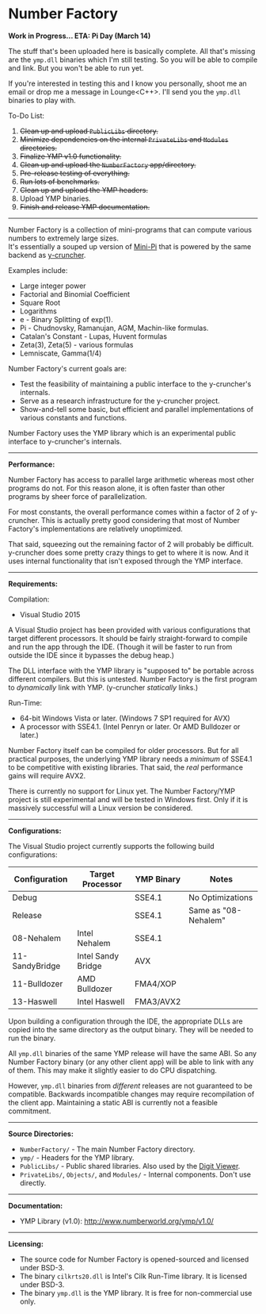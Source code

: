 # Number Factory

**Work in Progress... ETA: Pi Day (March 14)**

The stuff that's been uploaded here is basically complete. All that's missing are the `ymp.dll` binaries which I'm still testing. So you will be able to compile and link. But you won't be able to run yet.

If you're interested in testing this and I know you personally, shoot me an email or drop me a message in Lounge\<C++\>. I'll send you the `ymp.dll` binaries to play with.

To-Do List:
 1. ~~Clean up and upload `PublicLibs` directory.~~
 2. ~~Minimize dependencies on the internal `PrivateLibs` and `Modules` directories.~~
 3. ~~Finalize YMP v1.0 functionality.~~
 4. ~~Clean up and upload the `NumberFactory` app/directory.~~
 5. ~~Pre-release testing of everything.~~
 6. ~~Run lots of benchmarks.~~
 7. ~~Clean up and upload the YMP headers.~~
 8. Upload YMP binaries.
 9. ~~Finish and release YMP documentation.~~

-----

Number Factory is a collection of mini-programs that can compute various numbers to extremely large sizes.<br>
It's essentially a souped up version of [Mini-Pi](https://github.com/Mysticial/Mini-Pi) that is powered by the same backend as [y-cruncher](http://www.numberworld.org/y-cruncher/).

Examples include:
 - Large integer power
 - Factorial and Binomial Coefficient
 - Square Root
 - Logarithms
 - e - Binary Splitting of exp(1).
 - Pi - Chudnovsky, Ramanujan, AGM, Machin-like formulas.
 - Catalan's Constant - Lupas, Huvent formulas
 - Zeta(3), Zeta(5) - various formulas
 - Lemniscate, Gamma(1/4)


Number Factory's current goals are:
 - Test the feasibility of maintaining a public interface to the y-cruncher's internals.
 - Serve as a research infrastructure for the y-cruncher project.
 - Show-and-tell some basic, but efficient and parallel implementations of various constants and functions.


Number Factory uses the YMP library which is an experimental public interface to y-cruncher's internals.


-----

**Performance:**

Number Factory has access to parallel large arithmetic whereas most other programs do not.
For this reason alone, it is often faster than other programs by sheer force of parallelization.

For most constants, the overall performance comes within a factor of 2 of y-cruncher. This is actually pretty good considering that most of Number Factory's implementations are relatively unoptimized.

That said, squeezing out the remaining factor of 2 will probably be difficult. y-cruncher does some pretty crazy things to get to where it is now. And it uses internal functionality that isn't exposed through the YMP interface.


-----

**Requirements:**


Compilation:
 - Visual Studio 2015

A Visual Studio project has been provided with various configurations that target different processors. It should be fairly straight-forward to compile and run the app through the IDE. (Though it will be faster to run from outside the IDE since it bypasses the debug heap.)

The DLL interface with the YMP library is "supposed to" be portable across different compilers. But this is untested.
Number Factory is the first program to *dynamically* link with YMP. (y-cruncher *statically* links.)


Run-Time:
 - 64-bit Windows Vista or later. (Windows 7 SP1 required for AVX)
 - A processor with SSE4.1. (Intel Penryn or later. Or AMD Bulldozer or later.)

Number Factory itself can be compiled for older processors. But for all practical purposes, the underlying YMP library needs a *minimum* of SSE4.1 to be competitive with existing libraries. That said, the *real* performance gains will require AVX2.

There is currently no support for Linux yet. The Number Factory/YMP project is still experimental and will be tested in Windows first. Only if it is massively successful will a Linux version be considered.

-----

**Configurations:**

The Visual Studio project currently supports the following build configurations:

|Configuration |Target Processor  |YMP Binary|Notes                      |
|--------------|------------------|----------|---------------------------|
|Debug         |                  |SSE4.1    |No Optimizations           |
|Release       |                  |SSE4.1    |Same as "08-Nehalem"       |
|08-Nehalem    |Intel Nehalem     |SSE4.1    |                           |
|11-SandyBridge|Intel Sandy Bridge|AVX       |                           |
|11-Bulldozer  |AMD Bulldozer     |FMA4/XOP  |                           |
|13-Haswell    |Intel Haswell     |FMA3/AVX2 |                           |

Upon building a configuration through the IDE, the appropriate DLLs are copied into the same directory as the output binary. They will be needed to run the binary.

All `ymp.dll` binaries of the same YMP release will have the same ABI. So any Number Factory binary (or any other client app) will be able to link with any of them. This may make it slightly easier to do CPU dispatching.

However, `ymp.dll` binaries from *different* releases are not guaranteed to be compatible. Backwards incompatible changes may require recompilation of the client app. Maintaining a static ABI is currently not a feasible commitment.

-----

**Source Directories:**

 - `NumberFactory/` - The main Number Factory directory.
 - `ymp/` - Headers for the YMP library.
 - `PublicLibs/` - Public shared libraries. Also used by the [Digit Viewer](https://github.com/Mysticial/DigitViewer).
 - `PrivateLibs/`, `Objects/`, and `Modules/` - Internal components. Don't use directly.

-----

**Documentation:**
 - YMP Library (v1.0): http://www.numberworld.org/ymp/v1.0/

-----

**Licensing:**

 - The source code for Number Factory is opened-sourced and licensed under BSD-3.
 - The binary `cilkrts20.dll` is Intel's Cilk Run-Time library. It is licensed under BSD-3.
 - The binary `ymp.dll` is the YMP library. It is free for non-commercial use only.
